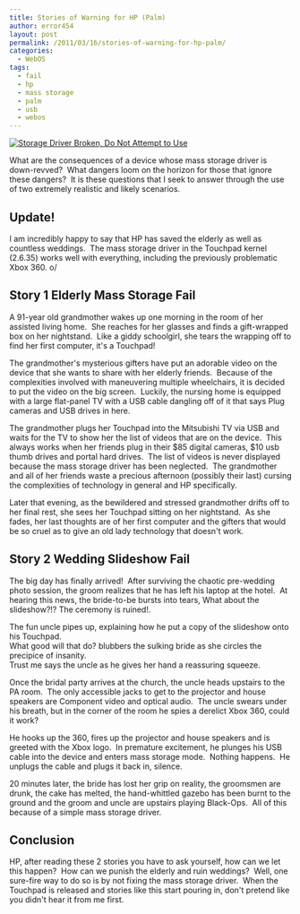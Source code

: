 ```yaml
---
title: Stories of Warning for HP (Palm)
author: error454
layout: post
permalink: /2011/03/16/stories-of-warning-for-hp-palm/
categories:
  - WebOS
tags:
  - fail
  - hp
  - mass storage
  - palm
  - usb
  - webos
---
```

<a href=''><img src='{{ site.url }}/assets/uploads/2011/03/usb-danger-copy1.png' alt='Storage Driver Broken, Do Not Attempt to Use'></a>



What are the consequences of a device whose mass storage driver is down-revved?  What dangers loom on the horizon for those that ignore these dangers?  It is these questions that I seek to answer through the use of two extremely realistic and likely scenarios.  


## Update!

I am incredibly happy to say that HP has saved the elderly as well as countless weddings.  The mass storage driver in the Touchpad kernel (2.6.35) works well with everything, including the previously problematic Xbox 360. o/

## Story 1  Elderly Mass Storage Fail

A 91-year old grandmother wakes up one morning in the room of her assisted living home.  She reaches for her glasses and finds a gift-wrapped box on her nightstand.  Like a giddy schoolgirl, she tears the wrapping off to find her first computer, it's a Touchpad!

The grandmother's mysterious gifters have put an adorable video on the device that she wants to share with her elderly friends.  Because of the complexities involved with maneuvering multiple wheelchairs, it is decided to put the video on the big screen.  Luckily, the nursing home is equipped with a large flat-panel TV with a USB cable dangling off of it that says Plug cameras and USB drives in here.

The grandmother plugs her Touchpad into the Mitsubishi TV via USB and waits for the TV to show her the list of videos that are on the device.  This always works when her friends plug in their $85 digital cameras, $10 usb thumb drives and portal hard drives.  The list of videos is never displayed because the mass storage driver has been neglected.  The grandmother and all of her friends waste a precious afternoon (possibly their last) cursing the complexities of technology in general and HP specifically.

Later that evening, as the bewildered and stressed grandmother drifts off to her final rest, she sees her Touchpad sitting on her nightstand.  As she fades, her last thoughts are of her first computer and the gifters that would be so cruel as to give an old lady technology that doesn't work.

## Story 2  Wedding Slideshow Fail

The big day has finally arrived!  After surviving the chaotic pre-wedding photo session, the groom realizes that he has left his laptop at the hotel.  At hearing this news, the bride-to-be bursts into tears, What about the slideshow?!? The ceremony is ruined!.

The fun uncle pipes up, explaining how he put a copy of the slideshow onto his Touchpad.  
What good will that do? blubbers the sulking bride as she circles the precipice of insanity.  
Trust me says the uncle as he gives her hand a reassuring squeeze.

Once the bridal party arrives at the church, the uncle heads upstairs to the PA room.  The only accessible jacks to get to the projector and house speakers are Component video and optical audio.  The uncle swears under his breath, but in the corner of the room he spies a derelict Xbox 360, could it work?

He hooks up the 360, fires up the projector and house speakers and is greeted with the Xbox logo.  In premature excitement, he plunges his USB cable into the device and enters mass storage mode.  Nothing happens.  He unplugs the cable and plugs it back in, silence.

20 minutes later, the bride has lost her grip on reality, the groomsmen are drunk, the cake has melted, the hand-whittled gazebo has been burnt to the ground and the groom and uncle are upstairs playing Black-Ops.  All of this because of a simple mass storage driver.

## Conclusion

HP, after reading these 2 stories you have to ask yourself, how can we let this happen?  How can we punish the elderly and ruin weddings?  Well, one sure-fire way to do so is by not fixing the mass storage driver.  When the Touchpad is released and stories like this start pouring in, don't pretend like you didn't hear it from me first.